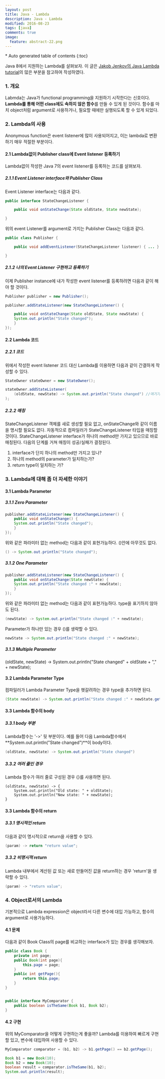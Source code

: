 ```yaml
---
layout: post
title: Java - Lambda
description: Java - Lambda 
modified: 2016-08-23
tags: [java]
comments: true
image:
  feature: abstract-22.png
---
```


<section id="table-of-contents" class="toc">
<div id="drawer" markdown="1">
*  Auto generated table of contents
{:toc}
</div>
</section><!-- /#table-of-contents -->

Java 8에서 지원하는 Lambda를 살펴보자. 이 글은 [Jakob Jenkov의 Java Lambda tutorial](http://tutorials.jenkov.com/java/lambda-expressions.html)의 많은 부분을 참고하여 작성하였다. 

### 1. 개요

Labmda는 Java가 functional programming을 지원하기 시작한다는 신호이다. **Lambda를 통해 어떤 class에도 속하지 않은 함수**를 만들 수 있게 된 것이다. 함수를 마치 object처럼 argument로 사용하거나, 필요할 때에만 실행되도록 할 수 있게 되었다. 


### 2. Lambda의 사용

Anonymous function은 event listener에 많이 사용되어지고, 이는 lambda로 변환하기 매우 적절한 부분이다. 

#### 2.1 Lambda없이 Publisher class에 Event listener 등록하기 

Lambda없이 작성한 Java 7의 event listener를 등록하는 코드를 살펴보자. 


##### 2.1.1 Event Listener interface와 Publisher Class

Event Listener interface는 다음과 같다.  

```java
public interface StateChangeListener {

    public void onStateChange(State oldState, State newState);

}
```

위의 event Listener를 argument로 가지는 Publisher Class는 다음과 같다. 

```java
public class Publisher {

    public void addEventListener(StateChangeListener listener) { ... }

}
```

##### 2.1.2 나의 Event Listener 구현하고 등록하기 

이제 Publisher instance에 내가 작성한 event listener를 등록하려면 다음과 같이 해야 할 것이다. 


```java
Publisher publisher = new Publisher();

publisher.addStateListener(new StateChangeListener() {

    public void onStateChange(State oldState, State newState) {
	System.out.println("State changed");
    }
});
```

#### 2.2 Lambda 코드 


##### 2.2.1 코드 

위에서 작성한 event listener 코드 대신 Lambda를 이용하면 다음과 같이 간결하게 작성할 수 있다. 

```java
StateOwner stateOwner = new StateOwner();

stateOwner.addStateListener(
    (oldState, newState) -> System.out.println("State changed") //여기가 lambda 코드
);
```

##### 2.2.2 매칭

StateChangeListener 객체를 새로 생성할 필요 없고, onStateChange와 같이 이름을 명시할 필요도 없다. 자동적으로 컴파일러가 StateChangeListener 타입을 매칭할 것이다. StateChangeListener interface가 하나의 method만 가지고 있으므로 바로 매칭된다. 다음의 단계를 거쳐 매칭이 성공/실패가 결정된다.  

1. interface가 단지 하나의 method만 가지고 있나?
2. 하나의 method의 parameter가 일치하는가?
3. return type이 일치하는 가?

### 3. Lambda에 대해 좀 더 자세한 이야기 

#### 3.1 Lambda Parameter

##### 3.1.1 Zero Parameter

```java
publisher.addStateListener(new StateChangeListener() {
    public void onStateChange() {
	System.out.println("State changed");
    }
});
```

위와 같은 파라미터 없는 method는 다음과 같이 표현가능하다. ()안에 아무것도 없다. 

```java
() -> System.out.println("State changed");
```

##### 3.1.2 One Parameter

```java
publisher.addStateListener(new StateChangeListener() {
    public void onStateChange(State newState) {
	System.out.println("State changed :" + newState);
    }
});
```

위와 같은 파라미터 없는 method는 다음과 같이 표현가능하다. type을 표기하지 않아도 된다. 

```java
(newState) -> System.out.println("State changed :" + newState);
```

Parameter가 하나만 있는 경우 ()를 생략할 수 있다. 

```java
newState -> System.out.println("State changed :" + newState);
```

##### 3.1.3 Multiple Parameter

(oldState, newState) -> System.out.println("State changed" + oldState + "," + newState);

#### 3.2 Lambda Parameter Type

컴파일러가 Lambda Parameter Type을 헷갈려하는 경우 type을 추가하면 된다. 

```java
(State newState) -> System.out.println("State changed :" + newState.getName());
```

#### 3.3 Lambda 함수의 body

##### 3.3.1 body 부분

Lambda함수는 '->' 뒷 부분이다. 예를 들어 다음 Lambda함수에서 **System.out.println("State changed")**이 body이다. 

```java
(oldState, newState) -> System.out.println("State changed")
```

##### 3.3.2 여러 줄인 경우 

Lambda 함수가 여러 줄로 구성된 경우 {}를 사용하면 된다. 

```
(oldState, newState) -> {
    System.out.println("Old state: " + oldState);
    System.out.println("New state: " + newState);
}
```

#### 3.3 Lambda 함수의 return

##### 3.3.1 명시적인 return

다음과 같이 명시적으로 return을 사용할 수 있다. 

```java
(param) -> return "return value";
```

##### 3.3.2 비명시적 return 

Lambda 내부에서 계산된 값 또는 새로 만들어진 값을 return하는 경우 'return'을 생략할 수 있다. 

```java
(param) -> "return value";
```

### 4. Object로서의 Lambda

기본적으로 Lambda expression은 object라서 다른 변수에 대입 가능하고, 함수의 argument로 사용가능하다. 

#### 4.1 문제 

다음과 같이 Book Class의 page를 비교하는 interface가 있는 경우를 생각해보자. 

```java
public class Book {
    private int page;
    public Book(int page){
        this.page = page;
    }
    public int getPage(){
        return this.page;
    }
}


public interface MyComparator {
    public boolean isTheSame(Book b1, Book b2);
}
```

#### 4.2 구현 

위의 MyComparator을 어떻게 구현하는게 좋을까? Lambda를 이용하여 빠르게 구현할 있고, 변수에 대입하여 사용할 수 있다. 

```java
MyComparator comparator = (b1, b2) -> b1.getPage() == b2.getPage();

Book b1 = new Book(10);
Book b2 = new Book(10);
boolean result = comparator.isTheSame(b1, b2);
System.out.println(result);
```
